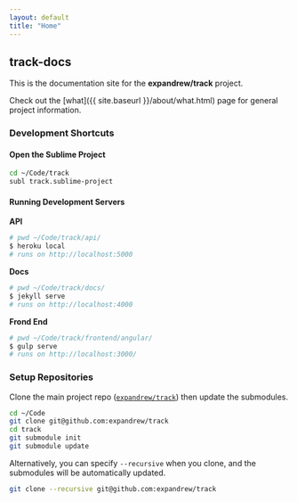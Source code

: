 ```yaml
---
layout: default
title: "Home"
---
```


## track-docs

This is the documentation site for the **expandrew/track** project.

Check out the [what]({{ site.baseurl }}/about/what.html) page for general project information.

### Development Shortcuts

#### Open the Sublime Project

~~~bash
cd ~/Code/track
subl track.sublime-project
~~~

#### Running Development Servers

**API**

~~~bash
# pwd ~/Code/track/api/
$ heroku local
# runs on http://localhost:5000
~~~

**Docs**

~~~bash
# pwd ~/Code/track/docs/
$ jekyll serve
# runs on http://localhost:4000
~~~

**Frond End**

~~~bash
# pwd ~/Code/track/frontend/angular/
$ gulp serve
# runs on http://localhost:3000/
~~~

### Setup Repositories

Clone the main project repo ([`expandrew/track`](http://github.com/expandrew/track)) then update the submodules.

~~~bash
cd ~/Code
git clone git@github.com:expandrew/track
cd track
git submodule init
git submodule update
~~~

Alternatively, you can specify `--recursive` when you clone, and the submodules will be automatically updated.

~~~bash
git clone --recursive git@github.com:expandrew/track
~~~
